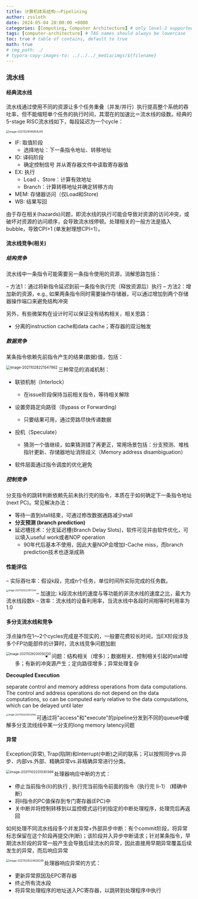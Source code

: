 ```yaml
---
title: 计算机体系结构——Pipelining
author: zssloth
date: 2024-05-04 20:00:00 +0800
categories: [Computing, Computer Architecture] # only level-2 supported
tags: [computer-architecture] # TAG names should always be lowercase
toc: true # table of contains, default to true
math: true
# img_path: ./
# typora-copy-images-to: ../../../_media/imgs/${filename}
---
```


### 流水线

#### 经典流水线

流水线通过使用不同的资源让多个任务重叠（并发/并行）执行提高整个系统的吞吐率，但不能缩短单个任务的执行时间，其潜在的加速比＝流水线的级数。经典的5-stage RISC流水线如下，每段延迟为一个cycle：

<img src="https://cdn.jsdelivr.net/gh/zssloth/image-resource@main/githubBlogimage-20211028195954245-1714838080494-5.png" alt="image-20211028195954245" style="zoom:50%;" />

- IF: 取值阶段
  - 选择地址：下一条指令地址、转移地址
- ID: 译码阶段
  - 确定控制信号 并从寄存器文件中读取寄存器值
- EX: 执行
  - Load 、Store：计算有效地址
  - Branch：计算转移地址并确定转移方向
- MEM: 存储器访问（仅Load和Store)
- WB: 结果写回

由于存在相关(hazards)问题，即流水线的执行可能会导致对资源的访问冲突，或破坏对资源的访问顺序，会导致流水线停顿。处理相关的一般方法是插入bubble，导致CPI>1 (单发射理想CPI=1）。

#### 流水线竞争(相关)

##### 结构竞争

流水线中一条指令可能需要另一条指令使用的资源，消解思路包括：

– 方法1：通过将新指令延迟到前一条指令执行完（释放资源后）执行
– 方法2：增加新的资源，e.g., 如果两条指令同时需要操作存储器，可以通过增加到两个存储器操作端口来避免结构冲突

另外，有些微架构在设计时可以保证没有结构相关，相关思路：

- 分离的instruction cache和data cache；寄存器的双沿触发

##### 数据竞争

某条指令依赖先前指令产生的结果(数据)值，包括：

<img src="https://cdn.jsdelivr.net/gh/zssloth/image-resource@main/githubBlogimage-20211028221547962-1714838080494-6.png" alt="image-20211028221547962" align=left style="zoom:70%;" />

三种常见的消减机制：

- 联锁机制（Interlock）
  - 在issue阶段保持当前相关指令，等待相关解除
- 设置旁路定向路径（Bypass or Forwarding)
  - 只要结果可用，通过旁路尽快传递数据
- 投机（Speculate）
  - 猜测一个值继续，如果猜测错了再更正，常用场景包括：分支预测、堆栈指针更新、存储器地址消除歧义（Memory address disambiguation）

- 软件层面通过指令调度的优化避免

##### 控制竞争

分支指令的跳转判断依赖先前未执行完的指令，本质在于如何确定下一条指令地址(next PC)。常见解决办法：

- 等待一直到stall结束，可通过修改数据通路减少stall
- **分支预测 (branch prediction)**
- 延迟槽技术：分支延迟槽(Branch Delay Slots)，软件可见并由软件优化，可以填入useful work或者NOP operation
  - 90年代后基本不使用，因此大量NOP会增加I-Cache miss，而branch prediction技术也逐渐成熟

#### 性能评估

– 实际吞吐率：假设k段，完成n个任务，单位时间所实际完成的任务数。

<img src="https://cdn.jsdelivr.net/gh/zssloth/image-resource@main/githubBlogimage-20211028222957244-1714838080495-7.png" alt="image-20211028222957244" align=left style="zoom:40%;" />

– 加速比: k段流水线的速度与等功能的非流水线的速度之比，最大为流水线段数k
– 效率：流水线的设备利用率，当流水线中各段时间相等时利用率为1.0

#### 多分支流水线和竞争

浮点操作在1～2个cycles完成是不现实的，一般要花费较长时间，当EX阶段涉及多个FP功能部件的计算时，流水线竞争问题加剧

<img src="https://cdn.jsdelivr.net/gh/zssloth/image-resource@main/githubBlogimage-20211028230050720-1714838080495-8.png" alt="image-20211028230050720" align=left style="zoom:60%;" />

- 问题：结构相关（增多）；数据相关、控制相关引起的stall增多；有新的冲突源产生；定向路径增多；异常处理复杂

**Decoupled Execution**

separate control and memory address operations from data computations. The control and address operations do not depend on the data computations, so can be computed early relative to the data computations, which can be delayed until later

<img src="https://cdn.jsdelivr.net/gh/zssloth/image-resource@main/githubBlogimage-20211028230532982.png" alt="image-20211028230532982" align=left style="zoom:40%;" />

可通过将"access"和"execute"的pipeline分发到不同的queue中缓解多分支流线线中某一分支的long memory latency问题

#### 异常

Exception(异常), Trap(陷阱)和Interrupt(中断)之间的联系；可以按照同步vs.异步、内部vs.外部、精确异常vs.非精确异常进行分类。

<img src="https://cdn.jsdelivr.net/gh/zssloth/image-resource@main/githubBlogimage-20211102231330369.png" alt="image-20211102231330369" align=left style="zoom:65%;" />

处理器响应中断的方式：

- 停止当前指令(Ii)的执行 , 执行完当前指令前面的指令（执行完 Ii-1）  (精确中断）
- 将li指令的PC值保存到专门寄存器(EPC)中
- 关中断并将控制转移到以监控模式运行的指定的中断处理程序，处理完后再返回

如何处理不同流水线段多个并发异常+外部异步中断：有个commit阶段，将异常标志保留在这个阶段再提交(判断)；该阶段并入异步中断请求；针对某条指令，早期流水阶段的异常一般产生会导致后续流水的异常，因此直接用早期异常覆盖后续发生的异常，而后响应异常

<img src="https://cdn.jsdelivr.net/gh/zssloth/image-resource@main/githubBlogimage-20211028224828249.png" alt="image-20211028224828249" align=left style="zoom:50%;" />

处理器响应异常的方式：

- 更新异常原因及EPC寄存器
- 终止所有流水段
- 将异常处理程序的地址送入PC寄存器，以跳转到处理程序中执行

